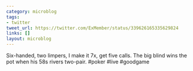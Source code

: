 ```yaml
---
category: microblog
tags:
- twitter
tweet_url: https://twitter.com/ExMember/status/339626165335629824
links: []
layout: microblog
---
```

Six-handed, two limpers, I make it 7x, get five calls. The big blind wins the pot when his 58s rivers two-pair. #poker #live #goodgame
